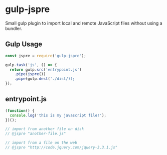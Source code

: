 gulp-jspre
==============

Small gulp plugin to import local and remote JavaScript files without using a bundler.

## Gulp Usage
```javascript
const jspre = require('gulp-jspre');

gulp.task('js', () => {
  return gulp.src('entrypoint.js')
    .pipe(jspre())
    .pipe(gulp.dest('./dist/));
});
```

## entrypoint.js
```javascript
(function() {
  console.log('this is my javascript file!');
})();

// import from another file on disk
// @jspre "another-file.js"

// import from a file on the web
// @jspre "http://code.jquery.com/jquery-3.3.1.js"
```